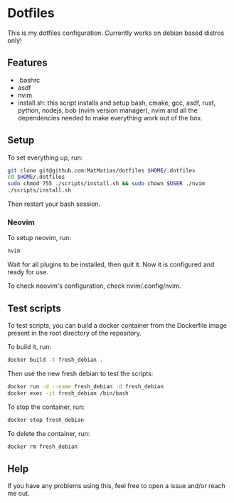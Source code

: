 # Dotfiles
  This is my dotfiles configuration. Currently works on debian based distros only!

## Features
  - .bashrc
  - asdf
  - nvim
  - install.sh: this script installs and setup bash, cmake, gcc, asdf, rust, python, nodejs, bob (nvim version manager), nvim and all the dependencies needed to make everything work out of the box.

## Setup
  To set everything up, run:
  ```bash
  git clone git@github.com:MatMatias/dotfiles $HOME/.dotfiles
  cd $HOME/.dotfiles
  sudo chmod 755 ./scripts/install.sh && sudo chown $USER ./nvim
  ./scripts/install.sh
  ```
  Then restart your bash session.

### Neovim
  To setup neovim, run:
  ```bash
  nvim
  ```
  Wait for all plugins to be installed, then quit it. Now it is configured and ready for use.
  
  To check neovim's configuration, check nvim/.config/nvim.

## Test scripts
To test scripts, you can build a docker container from the Dockerfile image present in the root directory of the repository.

To build it, run:
```bash
docker build -t fresh_debian .
```
Then use the new fresh debian to test the scripts:
```bash
docker run -d --name fresh_debian -d fresh_debian
docker exec -it fresh_debian /bin/bash
```

To stop the container, run:
```bash
docker stop fresh_debian
```

To delete the container, run:
```bash
docker rm fresh_debian
```

## Help
If you have any problems using this, feel free to open a issue and/or reach me out.
